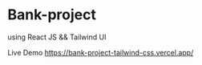 # Bank-project 

using React JS && Tailwind UI  

Live Demo  https://bank-project-tailwind-css.vercel.app/
